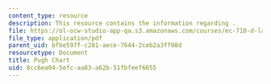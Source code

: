 ```yaml
---
content_type: resource
description: This resource contains the information regarding .
file: https://ol-ocw-studio-app-qa.s3.amazonaws.com/courses/ec-710-d-lab-medical-technologies-for-the-developing-world-spring-2010/8cc6ea045efcaa83a62b51fbfeef6655_MITEC_710S10_SArm_ElecPC.pdf
file_type: application/pdf
parent_uid: bfbe597f-c281-aece-7644-2ceb2a3ff08d
resourcetype: Document
title: Pugh Chart
uid: 8cc6ea04-5efc-aa83-a62b-51fbfeef6655
---
```

